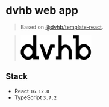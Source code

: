 # dvhb web app

> Based on [@dvhb/template-react](https://github.com/dvhb/template-react).

> ![logo](./app-logo.svg)

## Stack

- React `16.12.0`
- TypeScript `3.7.2`
